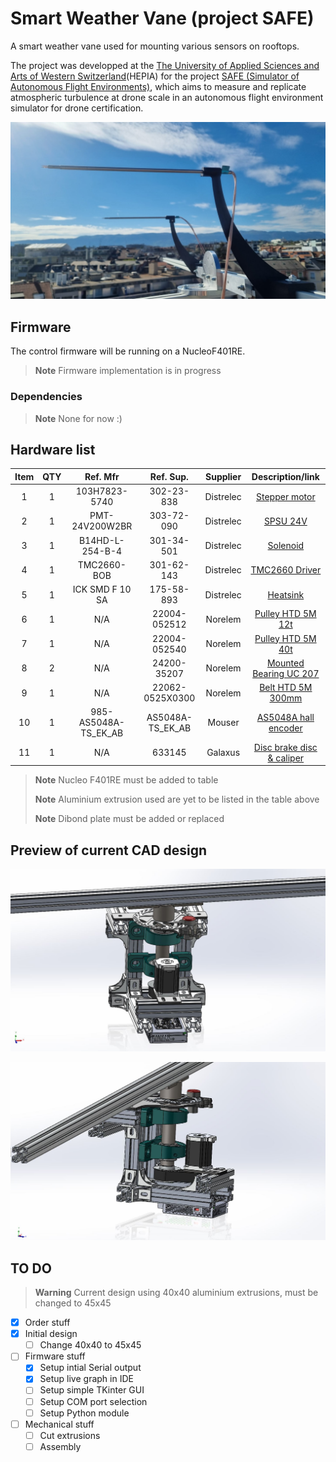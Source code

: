# Smart Weather Vane (project SAFE)
A smart weather vane used for mounting various sensors on rooftops.

The project was developped at the [The University of Applied Sciences and Arts of Western Switzerland](https://www.hesge.ch/hepia/groupe/aero-nautique-spatiale)(HEPIA) for the project [SAFE (Simulator of Autonomous Flight Environments)](https://www.hesge.ch/hepia/recherche-developpement/projets-recherche/safe-0), which aims to measure and replicate atmospheric turbulence at drone scale in an autonomous flight environment simulator for drone certification.

![HotFilmWire](images/HotFilmWire.jpg "HotFilmWire")

## Firmware
The control firmware will be running on a NucleoF401RE.

> **Note**
> Firmware implementation is in progress

### Dependencies
> **Note**
> None for now :)

## Hardware list

|Item|QTY| Ref. Mfr              |Ref. Sup.          |Supplier   |Description/link                    |
|:--:|:-:|:---------------------:|:-----------------:|:---------:|:----------------------------------:|
|1   |1  |103H7823-5740          |302-23-838         |Distrelec  |[Stepper motor                      ](https://www.distrelec.ch/en/stepper-motor-7nm-2300min-sup-sup-nema-24-sanyo-denki-103h7823-5740/p/30223838?trackQuery=cat-DNAV_PL_1856268&pos=10&origPos=119&origPageSize=50&filterapplied=filter_Holding+Torque~~Nm%3d1.8%26sort%3dPrice%3aasc%26filter_Number+of+Wires%3d4&track=true)|
|2   |1  |PMT-24V200W2BR         |303-72-090         |Distrelec  |[SPSU 24V                           ](https://www.distrelec.ch/en/switched-mode-power-supply-211-2w-24v-8a-delta-electronics-pmt-24v200w2br/p/30372090?trackQuery=POWER+SUPPLY+24V&pos=21&origPos=194&origPageSize=50&track=true)|
|3   |1  |B14HD-L-254-B-4        |301-34-501         |Distrelec  |[Solenoid                           ](https://www.distrelec.ch/en/metric-pull-latching-open-frame-solenoid-24vdc-22w-12-7mm-27-5ohm-ledex-b14hd-254/p/30134501?trackQuery=solenoid&pos=23&origPos=208&origPageSize=50&track=true)|
|4   |1  |TMC2660-BOB            |301-62-143         |Distrelec  |[TMC2660 Driver                     ](https://www.distrelec.ch/en/stepper-driver-breakout-board-for-tmc2660-28v-trinamic-tmc2660-bob/p/30162143?trackQuery=stepper+driver&pos=5&origPos=5&origPageSize=50&track=true)|
|5   |1  |ICK SMD F 10 SA        |175-58-893         |Distrelec  |[Heatsink                           ](https://www.distrelec.ch/en/heat-sink-smd-71-fischer-elektronik-ick-smd-10-sa/p/17558893?trackQuery=cat-DNAV_PL_0106060101&pos=8&origPos=167&origPageSize=50&filterapplied=q%3d*%26filter_Length~~mm%3d7%26filter_Width~~mm%3d8&track=true)|
|6   |1  |N/A                    |22004-052512       |Norelem    |[Pulley HTD 5M 12t                  ](https://www.norelem.ch/ch/en/Products/Product-overview/Systems-and-components-for-machine-and-plant-construction/Drive-technology/Toothed-belt-pulleys-Splined-shaft-Timing-belts/Toothed-pulleys-profile-HTD-5M.html)|
|7   |1  |N/A                    |22004-052540       |Norelem    |[Pulley HTD 5M 40t                  ](https://www.norelem.ch/ch/en/Products/Product-overview/Systems-and-components-for-machine-and-plant-construction/Drive-technology/Toothed-belt-pulleys-Splined-shaft-Timing-belts/Toothed-pulleys-profile-HTD-5M.html)|
|8   |2  |N/A                    |24200-35207        |Norelem    |[Mounted Bearing UC 207             ](https://www.norelem.ch/ch/en/Products/Product-overview/Systems-and-components-for-machine-and-plant-construction/Trapezoidal-thread-spindles-Ball-screw-linear-actuators-Pillow-block-bearings/Pillow-block-bearings/Pillow-block-bearing-pedestal-type-UCP.html)|
|9   |1  |N/A                    |22062-0525X0300    |Norelem    |[Belt HTD 5M 300mm                  ](https://www.norelem.ch/ch/en/Products/Product-overview/Systems-and-components-for-machine-and-plant-construction/Drive-technology/Toothed-belt-pulleys-Splined-shaft-Timing-belts/Toothed-beltprofile-HTD-5M.html)|
|10  |1  |985-AS5048A-TS_EK_AB   |AS5048A-TS_EK_AB   |Mouser     |[AS5048A hall encoder               ](https://www.mouser.ch/ProductDetail/ams-OSRAM/AS5048A-TS_EK_AB?qs=Rt6VE0PE%2FOd5D%2Fkw9O7ofA%3D%3D)|
|11  |1  |N/A                    |633145             |Galaxus    |[Disc brake disc & caliper          ](https://www.galaxus.ch/en/s3/product/avid-ball-bearing-5-front-wheel-brake-disc-brakes-633145)|

> **Note**
> Nucleo F401RE must be added to table
>
> **Note**
> Aluminium extrusion used are yet to be listed in the table above
>
> **Note**
> Dibond plate must be added or replaced

## Preview of current CAD design
![CAD_screenshot1](images/CAD_screenshot_01.JPG "CAD_screenshot1")

![CAD_screenshot2](images/CAD_screenshot_02.JPG "CAD_screenshot2")

## TO DO
> **Warning**
> Current design using 40x40 aluminium extrusions, must be changed to 45x45

- [X] Order stuff
- [X] Initial design
  - [ ] Change 40x40 to 45x45
- [ ] Firmware stuff
  - [X] Setup intial Serial output
  - [X] Setup live graph in IDE
  - [ ] Setup simple TKinter GUI
  - [ ] Setup COM port selection
  - [ ] Setup Python module
- [ ] Mechanical stuff
  - [ ] Cut extrusions
  - [ ] Assembly
